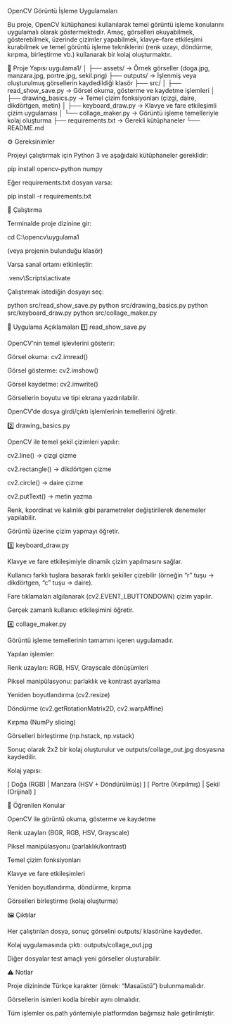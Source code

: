OpenCV Görüntü İşleme Uygulamaları

Bu proje, OpenCV kütüphanesi kullanılarak temel görüntü işleme konularını uygulamalı olarak göstermektedir.
Amaç, görselleri okuyabilmek, gösterebilmek, üzerinde çizimler yapabilmek, klavye–fare etkileşimi kurabilmek ve temel görüntü işleme tekniklerini (renk uzayı, döndürme, kırpma, birleştirme vb.) kullanarak bir kolaj oluşturmaktır.

📂 Proje Yapısı
uygulama1/
│
├── assets/          → Örnek görseller (doga.jpg, manzara.jpg, portre.jpg, sekil.png)
├── outputs/         → İşlenmiş veya oluşturulmuş görsellerin kaydedildiği klasör
├── src/
│   ├── read_show_save.py     → Görsel okuma, gösterme ve kaydetme işlemleri
│   ├── drawing_basics.py     → Temel çizim fonksiyonları (çizgi, daire, dikdörtgen, metin)
│   ├── keyboard_draw.py      → Klavye ve fare etkileşimli çizim uygulaması
│   └── collage_maker.py      → Görüntü işleme temelleriyle kolaj oluşturma
├── requirements.txt  → Gerekli kütüphaneler
└── README.md

⚙️ Gereksinimler

Projeyi çalıştırmak için Python 3 ve aşağıdaki kütüphaneler gereklidir:

pip install opencv-python numpy


Eğer requirements.txt dosyan varsa:

pip install -r requirements.txt

🚀 Çalıştırma

Terminalde proje dizinine gir:

cd C:\opencv\uygulama1


(veya projenin bulunduğu klasör)

Varsa sanal ortamı etkinleştir:

.venv\Scripts\activate


Çalıştırmak istediğin dosyayı seç:

python src/read_show_save.py
python src/drawing_basics.py
python src/keyboard_draw.py
python src/collage_maker.py

🧩 Uygulama Açıklamaları
1️⃣ read_show_save.py

OpenCV’nin temel işlevlerini gösterir:

Görsel okuma: cv2.imread()

Görsel gösterme: cv2.imshow()

Görsel kaydetme: cv2.imwrite()

Görsellerin boyutu ve tipi ekrana yazdırılabilir.

OpenCV’de dosya girdi/çıktı işlemlerinin temellerini öğretir.

2️⃣ drawing_basics.py

OpenCV ile temel şekil çizimleri yapılır:

cv2.line() → çizgi çizme

cv2.rectangle() → dikdörtgen çizme

cv2.circle() → daire çizme

cv2.putText() → metin yazma

Renk, koordinat ve kalınlık gibi parametreler değiştirilerek denemeler yapılabilir.

Görüntü üzerine çizim yapmayı öğretir.

3️⃣ keyboard_draw.py

Klavye ve fare etkileşimiyle dinamik çizim yapılmasını sağlar.

Kullanıcı farklı tuşlara basarak farklı şekiller çizebilir (örneğin “r” tuşu → dikdörtgen, “c” tuşu → daire).

Fare tıklamaları algılanarak (cv2.EVENT_LBUTTONDOWN) çizim yapılır.

Gerçek zamanlı kullanıcı etkileşimini öğretir.

4️⃣ collage_maker.py

Görüntü işleme temellerinin tamamını içeren uygulamadır.

Yapılan işlemler:

Renk uzayları: RGB, HSV, Grayscale dönüşümleri

Piksel manipülasyonu: parlaklık ve kontrast ayarlama

Yeniden boyutlandırma (cv2.resize)

Döndürme (cv2.getRotationMatrix2D, cv2.warpAffine)

Kırpma (NumPy slicing)

Görselleri birleştirme (np.hstack, np.vstack)

Sonuç olarak 2x2 bir kolaj oluşturulur ve outputs/collage_out.jpg dosyasına kaydedilir.

Kolaj yapısı:

[ Doğa (RGB)           | Manzara (HSV + Döndürülmüş) ]
[ Portre (Kırpılmış)   | Şekil (Orijinal)           ]

🧠 Öğrenilen Konular

OpenCV ile görüntü okuma, gösterme ve kaydetme

Renk uzayları (BGR, RGB, HSV, Grayscale)

Piksel manipülasyonu (parlaklık/kontrast)

Temel çizim fonksiyonları

Klavye ve fare etkileşimleri

Yeniden boyutlandırma, döndürme, kırpma

Görselleri birleştirme (kolaj oluşturma)

🖼️ Çıktılar

Her çalıştırılan dosya, sonuç görselini outputs/ klasörüne kaydeder.

Kolaj uygulamasında çıktı: outputs/collage_out.jpg

Diğer dosyalar test amaçlı yeni görseller oluşturabilir.

⚠️ Notlar

Proje dizininde Türkçe karakter (örnek: “Masaüstü”) bulunmamalıdır.

Görsellerin isimleri kodla birebir aynı olmalıdır.

Tüm işlemler os.path yöntemiyle platformdan bağımsız hale getirilmiştir.